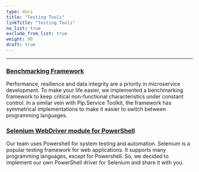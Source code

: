 ```yaml
---
type: docs
title: "Testing Tools"
linkTitle: "Testing Tools" 
no_list: true
exclude_from_list: true
weight: 90
draft: true
---
```

---

### [Benchmarking Framework](benchmarks)
Performance, resilience and data integrity are a priority in microservice development. To make your life easier, we implemented a benchmarking framework to keep critical non-functional characteristics under constant control.  In a similar vein with Pip.Service Toolkit, the framework has symmetrical implementations to make it easier to switch between programming languages.


### [Selenium WebDriver module for PowerShell](ps_selenium)
Our team uses Powershell for system testing and automation. Selenium is a popular testing framework for web applications. It supports many programming languages, except for Powershell. So, we decided to implement our own PowerShell driver for Selenium and share it with you.
